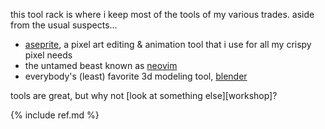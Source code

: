 ---
---
this tool rack is where i keep most of the tools of my various trades. aside from the usual suspects...

* [aseprite](https://aseprite.org/), a pixel art editing & animation tool that i use for all my crispy pixel needs
* the untamed beast known as [neovim](https://neovim.io/)
* everybody's (least) favorite 3d modeling tool, [blender](https://blender.org/)

tools are great, but why not [look at something else][workshop]?

{% include ref.md %}
